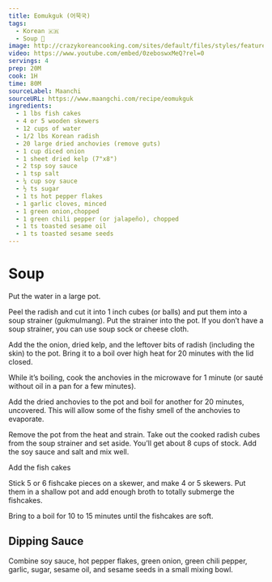 ```yaml
---
title: Eomukguk (어묵국)
tags:
  - Korean 🇰🇷
  - Soup 🥣
image: http://crazykoreancooking.com/sites/default/files/styles/feature_image_752_x_500/public/Fishcake%20Soup.jpg?itok=nlDiwGRq
video: https://www.youtube.com/embed/0zeboswxMeQ?rel=0
servings: 4
prep: 20M
cook: 1H
time: 80M
sourceLabel: Maanchi
sourceURL: https://www.maangchi.com/recipe/eomukguk
ingredients:
  - 1 lbs fish cakes
  - 4 or 5 wooden skewers
  - 12 cups of water
  - 1/2 lbs Korean radish
  - 20 large dried anchovies (remove guts)
  - 1 cup diced onion
  - 1 sheet dried kelp (7"x8")
  - 2 tsp soy sauce
  - 1 tsp salt
  - ¼ cup soy sauce
  - ½ ts sugar
  - 1 ts hot pepper flakes
  - 1 garlic cloves, minced
  - 1 green onion,chopped
  - 1 green chili pepper (or jalapeño), chopped
  - 1 ts toasted sesame oil
  - 1 ts toasted sesame seeds
---
```


# Soup

Put the water in a large pot.

Peel the radish and cut it into 1 inch cubes (or balls) and put them into a soup strainer (gukmulmang). Put the strainer into the pot. If you don’t have a soup strainer, you can use soup sock or cheese cloth.

Add the the onion, dried kelp, and the leftover bits of radish (including the skin) to the pot. Bring it to a boil over high heat for 20 minutes with the lid closed.

While it’s boiling, cook the anchovies in the microwave for 1 minute (or sauté without oil in a pan for a few minutes).

Add the dried anchovies to the pot and boil for another for 20 minutes, uncovered. This will allow some of the fishy smell of the anchovies to evaporate.

 Remove the pot from the heat and strain. Take out the cooked radish cubes from the soup strainer and set aside. You’ll get about 8 cups of stock. Add the soy sauce and salt and mix well.

Add the fish cakes

Stick 5 or 6 fishcake pieces on a skewer, and make 4 or 5 skewers. Put them in a shallow pot and add enough broth to totally submerge the fishcakes.

Bring to a boil for 10 to 15 minutes until the fishcakes are soft.

## Dipping Sauce

Combine soy sauce, hot pepper flakes, green onion, green chili pepper, garlic, sugar, sesame oil, and sesame seeds in a small mixing bowl.